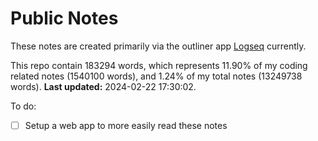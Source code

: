# Public Notes

These notes are created primarily via the outliner app [Logseq](https://github.com/logseq/logseq) currently.

This repo contain 183294 words, which represents 11.90% of my coding related notes (1540100 words), and 1.24% of my total notes (13249738 words). **Last updated:** 2024-02-22 17:30:02. 

To do:

- [ ] Setup a web app to more easily read these notes
